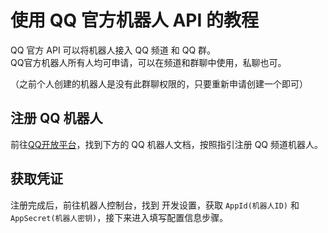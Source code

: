 # 使用 QQ 官方机器人 API 的教程

QQ 官方 API 可以将机器人接入 QQ 频道 和 QQ 群。  
QQ官方机器人所有人均可申请，可以在频道和群聊中使用，私聊也可。

（之前个人创建的机器人是没有此群聊权限的，只要重新申请创建一个即可）

## 注册 QQ 机器人

前往[QQ开放平台](https://q.qq.com/#/)，找到下方的 QQ 机器人文档，按照指引注册 QQ 频道机器人。

## 获取凭证

注册完成后，前往机器人控制台，找到 开发设置，获取 `AppId(机器人ID)` 和 `AppSecret(机器人密钥)`，接下来进入填写配置信息步骤。